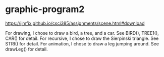 # graphic-program2
https://jimfix.github.io/csci385/assignments/scene.html#download

For drawing, I chose to draw a bird, a tree, and a car.
    See BIRD(), TREE1(), CAR() for detail.
For recursive, I chose to draw the Sierpinski triangle.
    See STRI() for detail.
For animation, I chose to draw a leg jumping around.
    See drawLeg() for detail.